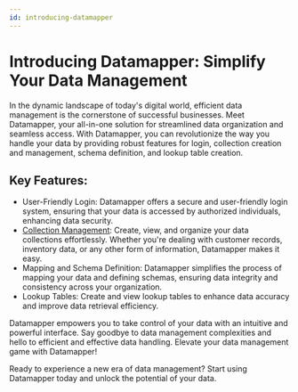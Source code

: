 ```yaml
---
id: introducing-datamapper
---
```



# Introducing Datamapper: Simplify Your Data Management

In the dynamic landscape of today's digital world, efficient data management is the cornerstone of successful businesses. Meet Datamapper, your all-in-one solution for streamlined data organization and seamless access. With Datamapper, you can revolutionize the way you handle your data by providing robust features for login, collection creation and management, schema definition, and lookup table creation.

## Key Features:

* User-Friendly Login: Datamapper offers a secure and user-friendly login system, ensuring that your data is accessed by authorized individuals, enhancing data security.
* [Collection Management](./Collection-Management): Create, view, and organize your data collections effortlessly. Whether you're dealing with customer records, inventory data, or any other form of information, Datamapper makes it easy.
* Mapping and Schema Definition: Datamapper simplifies the process of mapping your data and defining schemas, ensuring data integrity and consistency across your organization.
* Lookup Tables: Create and view lookup tables to enhance data accuracy and improve data retrieval efficiency.

Datamapper empowers you to take control of your data with an intuitive and powerful interface. Say goodbye to data management complexities and hello to efficient and effective data handling. Elevate your data management game with Datamapper!

Ready to experience a new era of data management? Start using Datamapper today and unlock the potential of your data.
